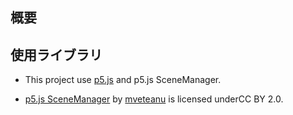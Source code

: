## 概要


## 使用ライブラリ
- This project use [p5.js](https://p5js.org/) and p5.js SceneManager.

- [p5.js SceneManager](https://github.com/mveteanu/p5.SceneManager) by [mveteanu](https://github.com/mveteanu) is licensed underCC BY 2.0.



